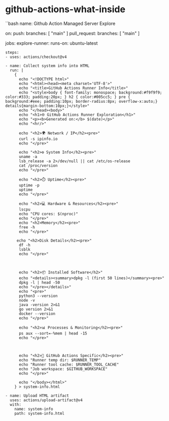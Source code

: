 # github-actions-what-inside

``bash
name: Github Action Managed Server Explore

on:
  push:
    branches: [ "main" ]
  pull_request:
    branches: [ "main" ]

jobs:
  explore-runner:
    runs-on: ubuntu-latest

    steps:
    - uses: actions/checkout@v4

    - name: Collect system info into HTML
      run: |
        {
          echo "<!DOCTYPE html>"
          echo "<html><head><meta charset='UTF-8'>"
          echo "<title>GitHub Actions Runner Info</title>"
          echo "<style>body { font-family: monospace; background:#f9f9f9; color:#333; padding:20px; } h2 { color:#005cc5; } pre { background:#eee; padding:10px; border-radius:8px; overflow-x:auto;} details{margin-bottom:10px;}</style>"
          echo "</head><body>"
          echo "<h1>🌐 GitHub Actions Runner Exploration</h1>"
          echo "<p><b>Generated on:</b> $(date)</p>"
          echo "<hr/>"

          echo "<h2>🌍 Network / IP</h2><pre>"
          curl -s ipinfo.io
          echo "</pre>"

          echo "<h2>⚙️ System Info</h2><pre>"
          uname -a
          lsb_release -a 2>/dev/null || cat /etc/os-release
          cat /proc/version
          echo "</pre>"

          echo "<h2>⏱️ Uptime</h2><pre>"
          uptime -p
          uptime
          echo "</pre>"

          echo "<h2>💻 Hardware & Resources</h2><pre>"
          lscpu
          echo "CPU cores: $(nproc)"
          echo "</pre>"
          echo "<h2>Memory</h2><pre>"
          free -h
          echo "</pre>"

         echo "<h2>Disk Details</h2><pre>"
          df -h
          lsblk
          echo "</pre>"



          echo "<h2>📦 Installed Software</h2>"
          echo "<details><summary>dpkg -l (first 50 lines)</summary><pre>"
          dpkg -l | head -50
          echo "</pre></details>"
          echo "<pre>"
          python3 --version
          node -v
          java -version 2>&1
          go version 2>&1
          docker --version
          echo "</pre>"

          echo "<h2>📊 Processes & Monitoring</h2><pre>"
          ps aux --sort=-%mem | head -15
          echo "</pre>"



          echo "<h2>🔧 GitHub Actions Specific</h2><pre>"
          echo "Runner temp dir: $RUNNER_TEMP"
          echo "Runner tool cache: $RUNNER_TOOL_CACHE"
          echo "Job workspace: $GITHUB_WORKSPACE"
          echo "</pre>"

          echo "</body></html>"
        } > system-info.html

    - name: Upload HTML artifact
      uses: actions/upload-artifact@v4
      with:
        name: system-info
        path: system-info.html
```        